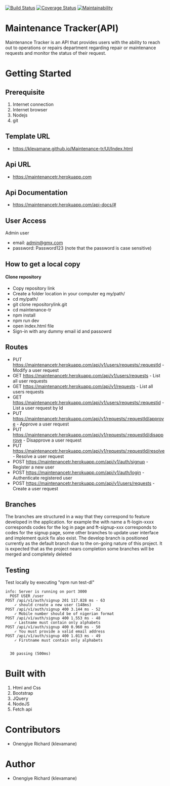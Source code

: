 [![Build Status](https://travis-ci.org/klevamane/Maintenance-tr.svg?branch=feature)](https://travis-ci.org/klevamane/Maintenance-tr) [![Coverage Status](https://coveralls.io/repos/github/klevamane/Maintenance-tr/badge.svg?branch=develop&service=github)](https://coveralls.io/github/klevamane/Maintenance-tr?branch=develop&service=github)
[![Maintainability](https://api.codeclimate.com/v1/badges/1e818cfeb6e60ac2c268/maintainability)](https://codeclimate.com/github/klevamane/Maintenance-tr/maintainability)


# Maintenance Tracker(API)
Maintenance Tracker is an API that provides users with the ability to reach out to
operations or repairs department regarding repair or maintenance requests and monitor the
status of their request.

# Getting Started

## Prerequisite
1. Internet connection
2. Internet browser
3. Nodejs
4. git

## Template URL
* https://klevamane.github.io/Maintenance-tr/UI/Index.html

## Api URL
* https://maintenancetr.herokuapp.com

## Api Documentation
* https://maintenancetr.herokuapp.com/api-docs/#

## User Access
Admin user
- email: admin@gmx.com
- password: Password123 (note that the password is case sensitive)

## How to get a local copy
#### Clone repository
* Copy repository link
* Create a folder location in your computer eg my/path/
* cd my/path/
* git clone repositorylink.git
* cd maintenance-tr
* npm install
* npm run dev
* open index.html file
* Sign-in with any dummy email id and passowrd

## Routes

* PUT https://maintenancetr.herokuapp.com/api/v1/users/requests/:requestId - Modify a user request
* GET https://maintenancetr.herokuapp.com/api/v1/users/requests - List all user requests
* GET https://maintenancetr.herokuapp.com/api/v1/requests - List all users requests
* GET https://maintenancetr.herokuapp.com/api/v1/users/requests/:requestid - List a user request by Id
* PUT https://maintenancetr.herokuapp.com/api/v1/requests/:requestId/approve - Approve a user request
* PUT https://maintenancetr.herokuapp.com/api/v1/requests/:requestId/disapprove - Disapprove a user request
* PUT https://maintenancetr.herokuapp.com/api/v1/requests/:requestId/resolve - Resolve a user request
* POST https://maintenancetr.herokuapp.com/api/v1/auth/signup - Register a new user
* POST https://maintenancetr.herokuapp.com/api/v1/auth/login - Authenticate registered user
* POST https://maintenancetr.herokuapp.com/api/v1/users/requests -Create a user request


## Branches
The branches are structured in a way that they correspond to feature developed in the application. for example the with name a ft-login-xxxx corresponds codes for the log in page and ft-signup-xxx corresponds to codes for the signup page, some other branches to update user interface and implement quick fix also exist.
The develop branch is positioned currently as the default branch due to the on-going nature of this project. It is expected that as the project nears completion some branches will be merged and completely deleted

## Testing

Test locally by executing "npm run test-dl"
```
info: Server is running on port 3000
  POST USER /user
POST /api/v1/auth/signup 201 117.828 ms - 63
    ✓ should create a new user (148ms)
POST /api/v1/auth/signup 400 3.144 ms - 52
    ✓ Mobile number should be of nigerian format
POST /api/v1/auth/signup 400 1.553 ms - 48
    ✓ Lastname must contain only alphabets
POST /api/v1/auth/signup 400 0.960 ms - 50
    ✓ You must provide a valid email address
POST /api/v1/auth/signup 400 1.013 ms - 49
    ✓ Firstname must contain only alphabets
    
    
  30 passing (500ms)
  ```

# Built with
1. Html and Css
2. Bootstrap
3. JQuery
4. NodeJS
4. Fetch api

# Contributors
* Onengiye Richard (klevamane)
# Author
* Onengiye Richard (klevamane)

